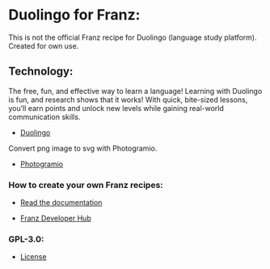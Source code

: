 [comment]: <Author: Glauber GF (https://github.com/glaubergf)>
[comment]: <Create: 2022-03-28>

# Duolingo for Franz:

This is not the official Franz recipe for Duolingo (language study platform).
Created for own use.

## Technology:

The free, fun, and effective way to learn a language!
Learning with Duolingo is fun, and research shows that it works! With quick, bite-sized lessons, you’ll earn points and unlock new levels while gaining real-world communication skills.

* [Duolingo](https://www.duolingo.com/)

Convert png image to svg with Photogramio.

* [Photogramio](https://photogramio.com/pt/png-to-svg)

### How to create your own Franz recipes:

* [Read the documentation](https://github.com/meetfranz/plugins)

* [Franz Developer Hub](https://meetfranz.com/developer)

### GPL-3.0:

* [License](https://mit-license.org/)
